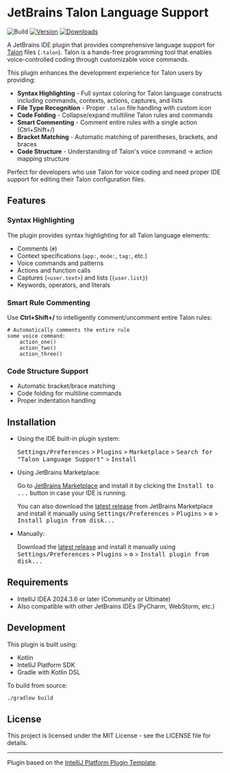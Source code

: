 # JetBrains Talon Language Support

![Build](https://github.com/phillco/jetbrains-talonfile/workflows/Build/badge.svg)
[![Version](https://img.shields.io/jetbrains/plugin/v/MARKETPLACE_ID.svg)](https://plugins.jetbrains.com/plugin/MARKETPLACE_ID)
[![Downloads](https://img.shields.io/jetbrains/plugin/d/MARKETPLACE_ID.svg)](https://plugins.jetbrains.com/plugin/MARKETPLACE_ID)

<!-- Plugin description -->
A JetBrains IDE plugin that provides comprehensive language support for [Talon](https://talonvoice.com/) files (`.talon`). Talon is a hands-free programming tool that enables voice-controlled coding through customizable voice commands.

This plugin enhances the development experience for Talon users by providing:

- **Syntax Highlighting** - Full syntax coloring for Talon language constructs including commands, contexts, actions, captures, and lists
- **File Type Recognition** - Proper `.talon` file handling with custom icon
- **Code Folding** - Collapse/expand multiline Talon rules and commands
- **Smart Commenting** - Comment entire rules with a single action (Ctrl+Shift+/)
- **Bracket Matching** - Automatic matching of parentheses, brackets, and braces
- **Code Structure** - Understanding of Talon's voice command → action mapping structure

Perfect for developers who use Talon for voice coding and need proper IDE support for editing their Talon configuration files.
<!-- Plugin description end -->

## Features

### Syntax Highlighting
The plugin provides syntax highlighting for all Talon language elements:
- Comments (`#`)
- Context specifications (`app:`, `mode:`, `tag:`, etc.)
- Voice commands and patterns
- Actions and function calls
- Captures (`<user.text>`) and lists (`{user.list}`)
- Keywords, operators, and literals

### Smart Rule Commenting
Use **Ctrl+Shift+/** to intelligently comment/uncomment entire Talon rules:
```talon
# Automatically comments the entire rule
some voice command:
    action_one()
    action_two()
    action_three()
```

### Code Structure Support
- Automatic bracket/brace matching
- Code folding for multiline commands
- Proper indentation handling

## Installation

- Using the IDE built-in plugin system:
  
  <kbd>Settings/Preferences</kbd> > <kbd>Plugins</kbd> > <kbd>Marketplace</kbd> > <kbd>Search for "Talon Language Support"</kbd> >
  <kbd>Install</kbd>
  
- Using JetBrains Marketplace:

  Go to [JetBrains Marketplace](https://plugins.jetbrains.com/plugin/MARKETPLACE_ID) and install it by clicking the <kbd>Install to ...</kbd> button in case your IDE is running.

  You can also download the [latest release](https://plugins.jetbrains.com/plugin/MARKETPLACE_ID/versions) from JetBrains Marketplace and install it manually using
  <kbd>Settings/Preferences</kbd> > <kbd>Plugins</kbd> > <kbd>⚙️</kbd> > <kbd>Install plugin from disk...</kbd>

- Manually:

  Download the [latest release](https://github.com/phillco/jetbrains-talonfile/releases/latest) and install it manually using
  <kbd>Settings/Preferences</kbd> > <kbd>Plugins</kbd> > <kbd>⚙️</kbd> > <kbd>Install plugin from disk...</kbd>

## Requirements

- IntelliJ IDEA 2024.3.6 or later (Community or Ultimate)
- Also compatible with other JetBrains IDEs (PyCharm, WebStorm, etc.)

## Development

This plugin is built using:
- Kotlin
- IntelliJ Platform SDK
- Gradle with Kotlin DSL

To build from source:
```bash
./gradlew build
```

## License

This project is licensed under the MIT License - see the LICENSE file for details.

---
Plugin based on the [IntelliJ Platform Plugin Template][template].

[template]: https://github.com/JetBrains/intellij-platform-plugin-template